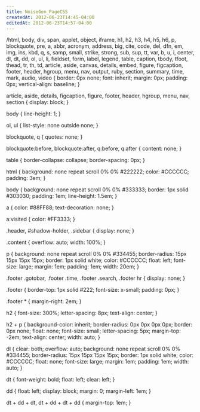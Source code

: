```yaml
---
title: NoiseGen_PageCSS
createdAt: 2012-06-23T14:45-04:00
editedAt: 2012-06-23T14:57-04:00
---
```


/html, body, div, span, applet, object, iframe, h1, h2, h3, h4, h5, h6, p, blockquote, pre, a, abbr, acronym, address, big, cite, code, del, dfn, em, img, ins, kbd, q, s, samp, small, strike, strong, sub, sup, tt, var, b, u, i, center, dl, dt, dd, ol, ul, li, fieldset, form, label, legend, table, caption, tbody, tfoot, thead, tr, th, td, article, aside, canvas, details, embed, figure, figcaption, footer, header, hgroup, menu, nav, output, ruby, section, summary, time, mark, audio, video {
     border: 0px none;
     font: inherit;
     margin: 0px;
     padding: 0px;
     vertical-align: baseline;
}

article, aside, details, figcaption, figure, footer, header, hgroup, menu, nav, section {
     display: block;
}

body {
     line-height: 1;
}

ol, ul {
     list-style: none outside none;
}

blockquote, q {
     quotes: none;
}

blockquote:before, blockquote:after, q:before, q:after {
     content: none;
}

table {
     border-collapse: collapse;
     border-spacing: 0px;
}

html {
     background: none repeat scroll 0% 0% #222222;
     color: #CCCCCC;
     padding: 3em;
}

body {
     background: none repeat scroll 0% 0% #333333;
     border: 1px solid #303030;
     padding: 1em;
     line-height: 1.5em;
}

a {
     color: #88FF88;
     text-decoration: none;
}

a:visited {
     color: #FF3333;
}

.header, #shadow-holder, .sidebar {
     display: none;
}

.content {
     overflow: auto;
     width: 100%;
}

p {
     background: none repeat scroll 0% 0% #334455;
     border-radius: 15px 15px 15px 15px;
     border: 1px solid white;
     color: #CCCCCC;
     float: left;
     font-size: large;
     margin: 1em;
     padding: 1em;
     width: 20em;
}

.footer .gotobar, .footer .time, .footer .search, .footer hr {
     display: none;
}

.footer {
     border-top: 1px solid #222;
     font-size: x-small;
     padding: 0px;
}

.footer * {
  margin-right: 2em;
}

h2 {
     font-size: 300%;
     letter-spacing: 8px;
     text-align: center;
}

h2 + p {
     background-color: inherit;
     border-radius: 0px 0px 0px 0px;
     border: 0px none;
     float: none;
     font-size: small;
     letter-spacing: 5px;
     margin-top: -2em;
     text-align: center;
     width: auto;
}

dl {
     clear: both;
     overflow: auto;
     background: none repeat scroll 0% 0% #334455;
     border-radius: 15px 15px 15px 15px;
     border: 1px solid white;
     color: #CCCCCC;
     float: none;
     font-size: large;
     margin: 1em;
     padding: 1em;
     width: auto;
}

dt {
  font-weight: bold;
  float: left;
  clear: left;
}

dd {
  float: left;
  display: block;
  margin: 0;
  margin-left: 1em;
}

dt + dd + dt, dt + dd + dt + dd {
  margin-top: 1em;
}

